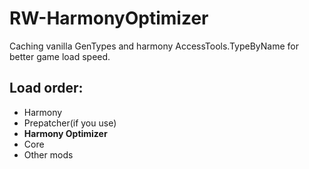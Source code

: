 # RW-HarmonyOptimizer

Caching vanilla GenTypes and harmony AccessTools.TypeByName for better game load speed.

## Load order:
* Harmony
* Prepatcher(if you use)
* **Harmony Optimizer**
* Core
* Other mods
